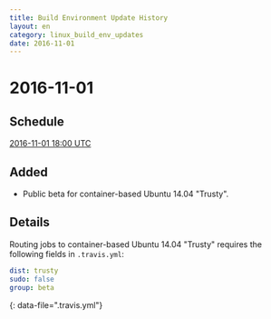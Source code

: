 ```yaml
---
title: Build Environment Update History
layout: en
category: linux_build_env_updates
date: 2016-11-01
---
```


# 2016-11-01

## Schedule

[2016-11-01 18:00 UTC](http://everytimezone.com/#2016-11-1,360,c8l)

## Added

- Public beta for container-based Ubuntu 14.04 "Trusty".

## Details

Routing jobs to container-based Ubuntu 14.04 "Trusty" requires the following
fields in `.travis.yml`:

```yaml
dist: trusty
sudo: false
group: beta
```
{: data-file=".travis.yml"}
